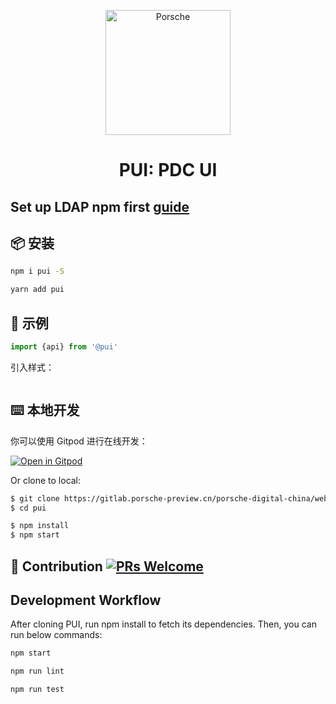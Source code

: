 <!-- TODO: -->
<p align="center">
  <a href="http://">
    <img width="200" src="https://cdn.ui.porsche.com/porsche-design-system/marque/v1/porsche-marque-rgb-digital_S-L_R_trademark_large@2x.png" alt="Porsche">
  </a>
</p>

<h1 align="center">PUI: PDC UI</h1>

## Set up LDAP npm first [guide](../management/ldap.md)

## 📦 安装

```bash
npm i pui -S
```

```bash
yarn add pui
```

## 🔨 示例

```jsx
import {api} from '@pui'

```

引入样式：

```jsx
```

## ⌨️ 本地开发

你可以使用 Gitpod 进行在线开发：

[![Open in Gitpod](https://gitpod.io/button/open-in-gitpod.svg)](https://gitpod.io/)

Or clone to local:

```bash
$ git clone https://gitlab.porsche-preview.cn/porsche-digital-china/web/pui.git
$ cd pui
```

```bash
$ npm install
$ npm start
```

## 🤝 Contribution [![PRs Welcome](https://img.shields.io/badge/PRs-welcome-brightgreen.svg?style=flat-square)](http://makeapullrequest.com)

## Development Workflow

After cloning PUI, run npm install to fetch its dependencies. Then, you can run below commands:

```bash
npm start

npm run lint

npm run test

```
